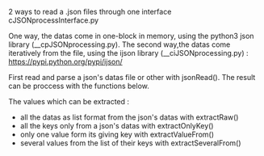 2 ways to read a .json files through one interface cJSONprocessInterface.py

One way, the datas come in one-block in memory, using the python3 json library (__cpJSONprocessing.py).
The second way,the datas come iteratively from the file, using the ijson library (__ciJSONprocessing.py) : https://pypi.python.org/pypi/ijson/

First read and parse a json's datas file or other with jsonRead().
The result can be proccess with the functions below.

The values which can be extracted :
  - all the datas as list format from the json's datas with extractRaw()
  - all the keys only from a json's datas with extractOnlyKey()
  - only one value form its giving key with extractValueFrom()
  - several values from the list of their keys with extractSeveralFrom()

